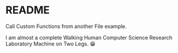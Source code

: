 # README
Call Custom Functions from another File example.

I am almost a complete Walking Human Computer Science Research Laboratory Machine on Two Legs. 😁
